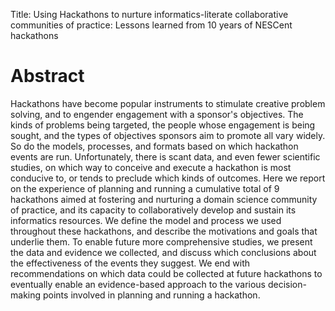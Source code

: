 Title: Using Hackathons to nurture informatics-literate collaborative
communities of practice: Lessons learned from 10 years of NESCent
hackathons

# Abstract

Hackathons have become popular instruments to stimulate creative
problem solving, and to engender engagement with a sponsor's
objectives. The kinds of problems being targeted, the people whose
engagement is being sought, and the types of objectives sponsors aim
to promote all vary widely. So do the models, processes, and formats
based on which hackathon events are run. Unfortunately, there is scant
data, and even fewer scientific studies, on which way to conceive and
execute a hackathon is most conducive to, or tends to preclude which
kinds of outcomes. Here we report on the experience of planning and
running a cumulative total of 9 hackathons aimed at fostering and
nurturing a domain science community of practice, and its capacity to
collaboratively develop and sustain its informatics resources. We
define the model and process we used throughout these hackathons, and
describe the motivations and goals that underlie them. To enable
future more comprehensive studies, we present the data and evidence we
collected, and discuss which conclusions about the effectiveness of the
events they suggest. We end with recommendations on which data could
be collected at future hackathons to eventually enable an
evidence-based approach to the various decision-making points involved
in planning and running a hackathon.

